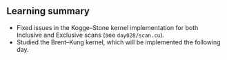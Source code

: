 ## Learning summary

* Fixed issues in the Kogge–Stone kernel implementation for both Inclusive and Exclusive scans (see ``day028/scan.cu``).
* Studied the Brent–Kung kernel, which will be implemented the following day.